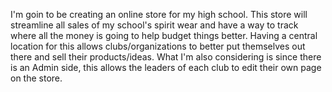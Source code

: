 I'm goin to be creating an online store for my high school.
This store will streamline all sales of my school's spirit wear and have
a way to track where all the money is going to help budget things better.
Having a central location for this allows clubs/organizations to better
put themselves out there and sell their products/ideas. What I'm also
considering is since there is an Admin side, this allows the leaders
of each club to edit their own page on the store.
